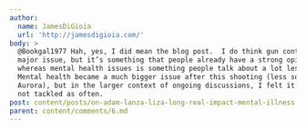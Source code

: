 ```yaml
---
author:
  name: JamesDiGioia
  url: 'http://jamesdigioia.com/'
body: >
  @Bookgal1977 Hah, yes, I did mean the blog post.  I do think gun control is a
  major issue, but it’s something that people already have a strong opinion on,
  whereas mental health issues is something people talk about a lot less often. 
  Mental health became a much bigger issue after this shooting (less so after
  Aurora), but in the larger context of ongoing discussions, I felt it’s really
  not tackled as often.
post: content/posts/on-adam-lanza-liza-long-real-impact-mental-illness.md
parent: content/comments/6.md
---
```



